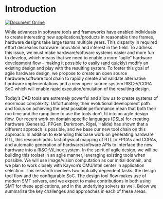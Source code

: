 # Introduction
[![Document Online](https://img.shields.io/badge/document-online-green.svg)](https://stanfordaha.github.io/CGRAFlowDoc/)

While advances in software tools and frameworks have enabled individuals to create interesting new applications/products in reasonable time frames, hardware designs take large teams multiple years. This disparity in required effort decreases hardware innovation and interest in the field.  To address this issue, we must make hardware/software systems easier and more fun to develop, which means that we need to enable a more “agile” hardware development flow – making it possible to easily (and quickly) modify an existing design and play with the resulting system. To foster this goal of agile hardware design, we propose to create an open source hardware/software tool chain to rapidly create and validate alternative hardware implementations and a new open-source system RISC-V/CGRA SoC which will enable rapid execution/emulation of the resulting design.

Today’s CAD tools are extremely powerful and allow us to create systems of enormous complexity.  Unfortunately, their evolutional development path and focus on achieving the best possible performance mean that both their run time and the ramp time to use the tools don’t fit into an agile design flow.  Our recent work on domain specific languages (DSLs) for creating hardware (Genesis2, FPGen, Darkroom, Rigel, Halide) has shown that a different approach is possible, and we base our new tool chain on this approach. In addition to extending this base work on generating hardware RTL, this research adds fast physical mapping of RTL to FPGAs and CGRAs, and automatic generation of hardware/software APIs to interface the new hardware into a RISC-V/Linux system.  In the spirit of agile design, we will be building this toolset in an agile manner, leveraging existing tools when possible. We will use image/vision computation as our initial domain, and we plan to work closely with Kayvon’s CMU/Intel center in application selection. This research involves two mutually dependent tasks: the design tool flow and the configurable SoC.  The design tool flow makes use of modern SMT solvers, and we expect to make contributions in both using SMT for these applications, and in the underlying solvers as well. Below we summarize the key challenges and approaches in each of these areas.
